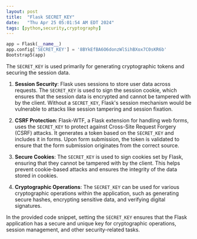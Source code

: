 ```yaml
---
layout: post
title:  "Flask SECRET_KEY"
date:   "Thu Apr 25 05:01:54 AM EDT 2024"
tags: [python,security,cryptography]
---
```

```python
app = Flask(__name__)
app.config['SECRET_KEY'] = '8BYkEfBA6O6donzWlSihBXox7C0sKR6b'
Bootstrap5(app)
```

The `SECRET_KEY` is used primarily for generating cryptographic tokens and securing the session data.

1. **Session Security**: Flask uses sessions to store user data across requests. The `SECRET_KEY` is used to sign the session cookie, which ensures that the session data is encrypted and cannot be tampered with by the client. Without a `SECRET_KEY`, Flask's session mechanism would be vulnerable to attacks like session tampering and session fixation.

2. **CSRF Protection**: Flask-WTF, a Flask extension for handling web forms, uses the `SECRET_KEY` to protect against Cross-Site Request Forgery (CSRF) attacks. It generates a token based on the `SECRET_KEY` and includes it in forms. Upon form submission, the token is validated to ensure that the form submission originates from the correct source.

3. **Secure Cookies**: The `SECRET_KEY` is used to sign cookies set by Flask, ensuring that they cannot be tampered with by the client. This helps prevent cookie-based attacks and ensures the integrity of the data stored in cookies.

4. **Cryptographic Operations**: The `SECRET_KEY` can be used for various cryptographic operations within the application, such as generating secure hashes, encrypting sensitive data, and verifying digital signatures.

In the provided code snippet, setting the `SECRET_KEY` ensures that the Flask application has a secure and unique key for cryptographic operations, session management, and other security-related tasks.

